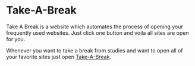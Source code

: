 # Take-A-Break
Take A Break is a website which automates the process of opening your frequently used websites.
Just click one button and voila all sites are open for you.

Whenever you want to take a break from studies and want to open all of your favorite sites just open [Take-A-Break](www.ifinishedmy.study).

